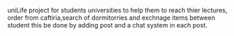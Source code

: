 uniLife project for students universities to help them to reach thier lectures, order from caftiria,search of dormitorries and exchnage items between student this be done by 
adding post and a chat system in each post.
